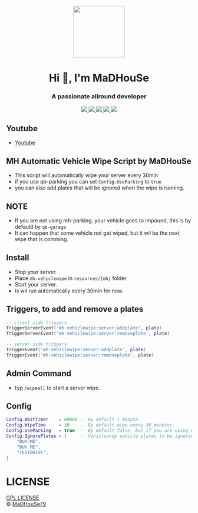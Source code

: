 <p align="center">
    <img width="140" src="https://icons.iconarchive.com/icons/iconarchive/red-orb-alphabet/128/Letter-M-icon.png" />  
    <h1 align="center">Hi 👋, I'm MaDHouSe</h1>
    <h3 align="center">A passionate allround developer </h3>    
</p>

<p align="center">
  <a href="https://github.com/MaDHouSe79/mh-vehiclewipe/issues">
    <img src="https://img.shields.io/github/issues/MaDHouSe79/mh-vehiclewipe"/> 
  </a>
  <a href="https://github.com/MaDHouSe79/mh-vehiclewipe/watchers">
    <img src="https://img.shields.io/github/watchers/MaDHouSe79/mh-vehiclewipe"/> 
  </a> 
  <a href="https://github.com/MaDHouSe79/mh-vehiclewipe/network/members">
    <img src="https://img.shields.io/github/forks/MaDHouSe79/mh-vehiclewipe"/> 
  </a>  
  <a href="https://github.com/MaDHouSe79/mh-vehiclewipe/stargazers">
    <img src="https://img.shields.io/github/stars/MaDHouSe79/mh-vehiclewipe?color=white"/> 
  </a>
  <a href="https://github.com/MaDHouSe79/mh-vehiclewipe/blob/main/LICENSE">
    <img src="https://img.shields.io/github/license/MaDHouSe79/mh-vehiclewipe?color=black"/> 
  </a>      
</p>

## Youtube
- [Youtube](https://www.youtube.com/@MaDHouSe79)

## MH Automatic Vehicle Wipe Script by MaDHouSe
- This script will automatically wipe your server every 30min
- if you use qb-parking you can set `Config.UseParking` to `true`
- you can also add plates that will be ignored when the wipe is running.

## NOTE 
- If you are not using mh-parking, your vehicle goes to impound, this is by defauld by `qb-garage`
- It can happen that some vehicle not get wiped, but it wil be the next wipe that is comming.

## Install
- Stop your server.
- Place `mh-vehiclewipe` in `resources/[mh]` folder 
- Start your server.
- is wil run automatically every 30min for now.

## Triggers, to add and remove a plates
```lua
-- client side triggers
TriggerServerEvent('mh-vehiclewipe:server:addplate', plate)
TriggerServerEvent('mh-vehiclewipe:server:removeplate', plate)
```

```lua
-- server side triggers
TriggerEvent('mh-vehiclewipe:server:addplate', plate)
TriggerEvent('mh-vehiclewipe:server:removeplate', plate)
```

## Admin Command
- typ `/wipeall` to start a server wipe.

## Config
```lua
Config.WaitTimer    = 60000 -- By default 1 minute
Config.WipeTime     = 30    -- By default wipe every 30 minutes.
Config.UseParking   = true  -- By default false, but if you are using qb-parking set this true
Config.IgnorePlates = {     -- Vehicleshop vehicle plates to be ignored for wipe.
    "BUY-ME", 
    "BUY ME", 
    "TESTDRIVE",
}
```

# LICENSE
[GPL LICENSE](./LICENSE)<br />
&copy; [MaDHouSe79](https://www.youtube.com/@MaDHouSe79)

